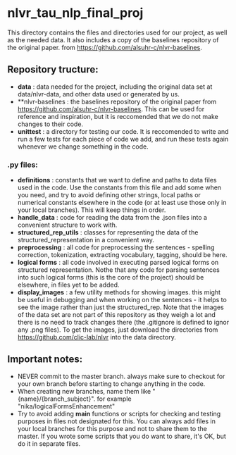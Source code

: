 # nlvr_tau_nlp_final_proj


This directory contains the files and directories used for our project, as well as the needed data.
It also includes a copy of the baselines repository of the original paper. from
https://github.com/alsuhr-c/nlvr-baselines.

## Repository tructure:

* **data** :  data needed for the project, including the original data set at data/nlvr-data, and other data used or generated by us.
* **nlvr-baselines : the baselines repository of the original paper from https://github.com/alsuhr-c/nlvr-baselines. This can be used for reference and inspiration, but it is reccomended that we do not make changes to their code.
* **unittest** : a directory for testing our code. It is reccomended to write and run a few tests for each piece of code we add, and run these tests again whenever we change something in the code.

### .py files:

* **definitions** : constants that we want to define and paths to data files used in the code. Use the constants from this file and add some when you need, and try to avoid defining other strings, local paths or numerical constants elsewhere in the code (or at least use those only in your local branches). This will keep things in order. 
* **handle_data** : code for reading the data from the .json files into a convenient structure to work with.
* **structured_rep_utils** : classes for representing the data of the structured_representation in a convenient way.
* **preprocessing** : all code for preprocessing the sentences - spelling correction, tokenization, extracting vocabulary, tagging, should be here.
* **logical forms** : all code involved in executing parsed logical forms on structured representation. Nothe that any code for parsing sentences into such logical forms (this is the core of the project) should be elsewhere, in files yet to be added. 
* **display_images** : a few utility methods for showing images. this might be useful in debugging and when working on the sentences - it helps to see the image rather than just the structured_rep. Note that the images of the data set are not part of this repository as they weigh a lot and there is no need to track changes there (the .gitignore is defined to ignor any .png files). To get the images, just download the directories from https://github.com/clic-lab/nlvr into the data directory.


## Important notes:

* NEVER commit to the master branch. always make sure to checkout for your own branch before starting to change anything in the code.
* When creating new branches, name them like "{name}/{branch_subject}". for example "nika/logicalFormsEnhancement"
* Try to avoid adding __main__ functions or scripts for checking and testing purposes in files not designated for this. You can always add files in your local branches for this purpose and not to share them to the master. If you wrote some scripts that you do want to share, it's OK, but do it in separate files.
  